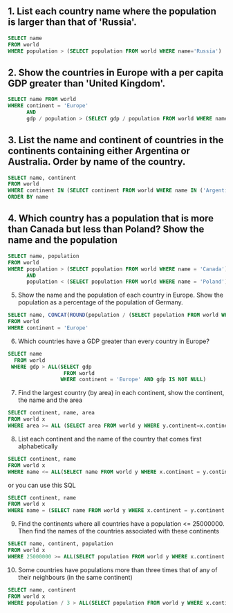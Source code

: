 ## 1. List each country name where the population is larger than that of 'Russia'.

```SQL
SELECT name
FROM world 
WHERE population > (SELECT population FROM world WHERE name='Russia')
```

## 2. Show the countries in Europe with a per capita GDP greater than 'United Kingdom'.

```SQL
SELECT name FROM world 
WHERE continent = 'Europe' 
      AND
      gdp / population > (SELECT gdp / population FROM world WHERE name = 'United Kingdom')
```

## 3. List the name and continent of countries in the continents containing either Argentina or Australia. Order by name of the country.

```SQL
SELECT name, continent 
FROM world 
WHERE continent IN (SELECT continent FROM world WHERE name IN ('Argentina', 'Australia'))
ORDER BY name
```

## 4. Which country has a population that is more than Canada but less than Poland? Show the name and the population

```SQL
SELECT name, population 
FROM world 
WHERE population > (SELECT population FROM world WHERE name = 'Canada')
      AND
      population < (SELECT population FROM world WHERE name = 'Poland')
```

5. Show the name and the population of each country in Europe. Show the population as a percentage of the population of Germany.

```SQL
SELECT name, CONCAT(ROUND(population / (SELECT population FROM world WHERE name = 'Germany') * 100, 0), '%')
FROM world 
WHERE continent = 'Europe'
```

6. Which countries have a GDP greater than every country in Europe? 

```SQL
SELECT name
  FROM world
 WHERE gdp > ALL(SELECT gdp 
                  FROM world
                 WHERE continent = 'Europe' AND gdp IS NOT NULL)
```

7. Find the largest country (by area) in each continent, show the continent, the name and the area

```SQL
SELECT continent, name, area 
FROM world x
WHERE area >= ALL (SELECT area FROM world y WHERE y.continent=x.continent AND area > 0)
```

8. List each continent and the name of the country that comes first alphabetically

```SQL
SELECT continent, name 
FROM world x
WHERE name <= ALL(SELECT name FROM world y WHERE x.continent = y.continent)
```

or you can use this SQL

```SQL
SELECT continent, name 
FROM world x
WHERE name = (SELECT name FROM world y WHERE x.continent = y.continent ORDER BY name LIMIT 1)
```

9. Find the continents where all countries have a population <= 25000000. Then find the names of the countries associated with these continents

```SQL
SELECT name, continent, population 
FROM world x
WHERE 25000000 >= ALL(SELECT population FROM world y WHERE x.continent = y.continent)
```

10. Some countries have populations more than three times that of any of their neighbours (in the same continent)

```SQL
SELECT name, continent 
FROM world x
WHERE population / 3 > ALL(SELECT population FROM world y WHERE x.continent = y.continent AND x.name <> y.name)
```